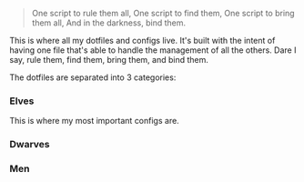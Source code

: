 > One script to rule them all,
> One script to find them,
> One script to bring them all,
> And in the darkness, bind them.

This is where all my dotfiles and configs live. It's built with the intent of having one file that's able to handle the management of all the others. Dare I say, rule them, find them, bring them, and bind them.

The dotfiles are separated into 3 categories:
### Elves
This is where my most important configs are.

### Dwarves

### Men

